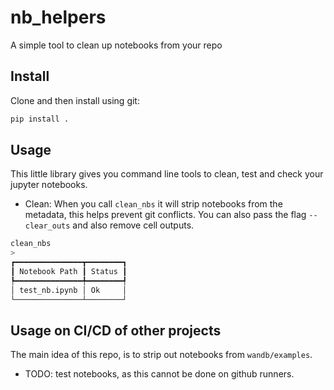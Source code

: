 # nb_helpers

A simple tool to clean up notebooks from your repo

## Install
Clone and then install using git:
```bash
pip install .
```

## Usage

This little library gives you command line tools to clean, test and check your jupyter notebooks.

- Clean: When you call `clean_nbs` it will strip notebooks from the metadata, this helps prevent git conflicts. You can also pass the flag `--clear_outs` and also remove cell outputs.
```bash
clean_nbs
> 
┏━━━━━━━━━━━━━━━┳━━━━━━━━┓
┃ Notebook Path ┃ Status ┃
┡━━━━━━━━━━━━━━━╇━━━━━━━━┩
│ test_nb.ipynb │ Ok     │
└───────────────┴────────┘
```

## Usage on CI/CD of other projects

The main idea of this repo, is to strip out notebooks from `wandb/examples`. 

- TODO: test notebooks, as this cannot be done on github runners.